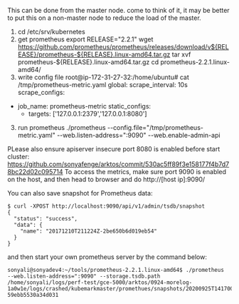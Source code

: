 This can be done from the master node. come to think of it, it may be better to put this on a non-master node to reduce the load of the master.
1. cd /etc/srv/kubernetes
2. get prometheus
export RELEASE="2.2.1"
wget https://github.com/prometheus/prometheus/releases/download/v${RELEASE}/prometheus-${RELEASE}.linux-amd64.tar.gz
tar xvf prometheus-${RELEASE}.linux-amd64.tar.gz
cd prometheus-2.2.1.linux-amd64/
3. write config file
root@ip-172-31-27-32:/home/ubuntu# cat /tmp/prometheus-metric.yaml
global:
  scrape_interval: 10s
scrape_configs:
  - job_name: prometheus-metric
    static_configs:
    - targets: ['127.0.0.1:2379','127.0.0.1:8080']
3. run prometheus
./prometheus --config.file="/tmp/prometheus-metric.yaml" --web.listen-address=":9090" --web.enable-admin-api


PLease also ensure apiserver insecure port 8080 is enabled before start cluster: https://github.com/sonyafenge/arktos/commit/530ac5ff89f3e158177f4b7d78bc22d02c095714 
To access the metrics, make sure port 9090 is enabled on the host, and then head to browser and do
http://[host ip]:9090/


You can also save snapshot for Prometheus data: 
```
$ curl -XPOST http://localhost:9090/api/v1/admin/tsdb/snapshot
{
  "status": "success",
  "data": {
    "name": "20171210T211224Z-2be650b6d019eb54"
  }
}
```
and then start your own prometheus server by the command below:
```
sonyali@sonyadev4:~/tools/prometheus-2.2.1.linux-amd64$ ./prometheus  --web.listen-address=":9090" --storage.tsdb.path /home/sonyali/logs/perf-test/gce-5000/arktos/0924-morelog-1a0w1e/logs/crashed/kubemarkmaster/promethues/snapshots/20200925T141700Z-59ebb5530a34d031
```

